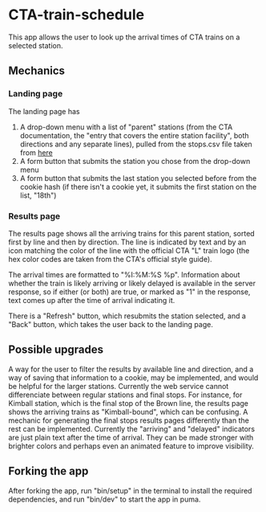 # CTA-train-schedule

This app allows the user to look up the arrival times of CTA trains on a selected station. 

## Mechanics
### Landing page
The landing page has 
1. A drop-down menu with a list of "parent" stations (from the CTA documentation, the "entry that covers the entire station facility", both directions and any separate lines), pulled from the stops.csv file taken from [here](https://www.transitchicago.com/downloads/sch_data/)
2. A form button that submits the station you chose from the drop-down menu
3. A form button that submits the last station you selected before from the cookie hash (if there isn't a cookie yet, it submits the first station on the list, "18th")
### Results page
The results page shows all the arriving trains for this parent station, sorted first by line and then by direction. The line is indicated by text and by an icon matching the color of the line with the official CTA "L" train logo (the hex color codes are taken from the CTA's official style guide).

The arrival times are formatted to "%I:%M:%S %p". Information about whether the train is likely arriving or likely delayed is available in the server response, so if either (or both) are true, or marked as "1" in the response, text comes up after the time of arrival indicating it.

There is a "Refresh" button, which resubmits the station selected, and a "Back" button, which takes the user back to the landing page.
## Possible upgrades
A way for the user to filter the results by available line and direction, and a way of saving that information to a cookie, may be implemented, and would be helpful for the larger stations. 
Currently the web service cannot differenciate between regular stations and final stops. For instance, for Kimball station, which is the final stop of the Brown line, the results page shows the arriving trains as "Kimball-bound", which can be confusing. A mechanic for generating the final stops results pages differently than the rest can be implemented.
Currently the "arriving" and "delayed" indicators are just plain text after the time of arrival. They can be made stronger with brighter colors and perhaps even an animated feature to improve visibility.
## Forking the app
After forking the app, run "bin/setup" in the terminal to install the required dependencies, and run "bin/dev" to start the app in puma.
